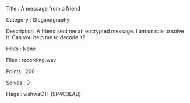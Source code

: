 Title : A message from a friend 

Category : Steganography

Description :A friend sent me an encrypted message. I am unable to solve it. Can you help me to decode it? 

Hints : None

Files : recording.wav

Points : 200

Solves : 9

Flags : vishwaCTF{SP4C3LAB}
